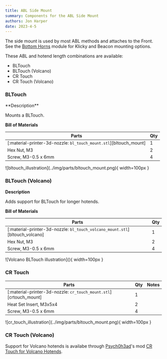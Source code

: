 ```yaml
---
title: ABL Side Mount
summary: Components for the ABL Side Mount
authors: Jon Harper
date: 2023-4-5
---
```


The side mount is used by most ABL methods and attaches to the Front. See the [Bottom Horns](bottom.md) module for Klicky and Beacon mounting options.

These ABL and hotend length combinations are available:

- BLTouch
- BLTouch (Volcano)
- CR Touch
- CR Touch (Volcano)

### BLTouch

<div markdown class="jh-grid-container jh-grid-2">
<div markdown class="jh-grid-para">
**Description**

Mounts a BLTouch.

**Bill of Materials**

| Parts     | Qty |
|-----------|-----|
| [:material-printer-3d-nozzle: `bl_touch_mount.stl`][bltouch_mount] | 1 |
| Hex Nut, M3               | 2 |
| Screw, M3-0.5 x 6mm       | 4 |

</div>
<div markdown class="jh-grid-img">
![bltouch_illustration](../img/parts/bltouch_mount.png){ width=100px }
</div>
</div>

### BLTouch (Volcano)

<div markdown class="jh-grid-container jh-grid-2">
<div markdown class="jh-grid-para">

**Description**

Adds support for BLTouch for longer hotends.

**Bill of Materials**

| Parts     | Qty |
|-----------|-----|
| [:material-printer-3d-nozzle: `bl_touch_volcano_mount.stl`][bltouch_volcano] | 1 |
| Hex Nut, M3               | 2 |
| Screw, M3-0.5 x 6mm       | 4 |

</div>
<div markdown class="jh-grid-img">
![Volcano BLTouch illustration](){ width=100px }
</div>
</div>

### CR Touch

<div markdown class="jh-grid-container jh-grid-2">
<div markdown class="jh-grid-para">

| Parts     | Qty | Notes |
|-----------|-----|-------|
| [:material-printer-3d-nozzle: `cr_touch_mount.stl`][crtouch_mount] | 1 | |
| Heat Set Insert, M3x5x4   | 2 | |
| Screw, M3-0.5 x 6mm       | 4 | |

</div>
<div markdown class="jh-grid-img">
![cr_touch_illustration](../img/parts/bltouch_mount.png){ width=100px }
</div>
</div>

### CR Touch (Volcano)

Support for Volcano hotends is availabe through [Psych0h3ad](https://www.printables.com/@Psych0h3ad_168275)'s mod [CR Touch for Volcano Hotends](https://www.printables.com/model/434179-eva3-uhf-cr-touch).